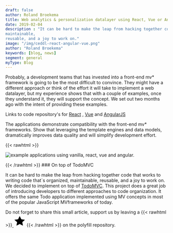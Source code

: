 ```yaml
---
draft: false
author: Roland Broekema
title: Web analytics & personalization datalayer using React, Vue or Angular
date: 2019-02-04
description : "It can be hard to make the leap from hacking together code that works to writing code that`s organized,
maintainable,
reusable, and a joy to work on."
image: "/img/ceddl-react-angular-vue.png"
author: "Roland Broekema"
keywords: [blog, news]
segment: general
myType: Blog
---
```


Probably, a development teams that has invested into a front-end mv* framework is going to be the most difficult to
convince. They might have a different approach or think of the effort it will take to implement a web datalayer, but my
experience shows that with a couple of examples, once they understand it, they will support the concept. We set out two
months ago with the intent of providing these examples.

Links to code repository's for <a href="https://github.com/ceddl/ceddl-with-react/">React</a>
, <a href="https://github.com/ceddl/ceddl-with-vue/">Vue</a> and <a href="https://github.com/ceddl/ceddl-with-angular/">
AngularJS</a>

The applications demonstrate compatibility with the front-end mv* frameworks. Show that leveraging the template
engines and data models, dramatically improves data quality and will simplify development effort.

{{< rawhtml >}}
<p><img src="/img/ceddl-react-angular-vue.png" alt="example applications using vanilla, react, vue and angular."></p>
{{< /rawhtml >}}
### On top of TodoMVC

It can be hard to make the leap from hacking together code that works to writing code that`s organized, maintainable,
reusable, and a joy to work on. We decided to implement on top of [TodoMVC](http://todomvc.com/). This project does a
great job of introducing developers to different approaches to code organization. It offers the same Todo application
implemented using MV concepts in most of the popular JavaScript MVframeworks of today.

Do not forget to share this small article, support us by leaving
a {{< rawhtml >}}<a
href="https://github.com/ceddl/ceddl-polyfill/"> <svg width="40.7" height="37.4" viewBox="0 0 40.7 37.4">
<path d="M9.5 32.6l1.1-5.4.9-4.1-4.2-3.7L3 15.6l2-.4 5.8-.8 3.6-.4 2.4-4.8c1.2-2.6 2.4-4.7 2.6-4.7.2 0 1.4 2.1 2.7 4.7l2.3 4.8 5.5.7c3 .3 5.5.7 5.6.8.1.1-1.7 1.9-4 3.9L27.4 23l1 5.2c.7 3 1 5.4 1 5.5-.2.2-2.5-1-5.1-2.4l-4.9-2.6-4.7 2.6-5.1 2.5c-.2 0-.3-.6 0-1.3z"/>
</svg></a>{{< /rawhtml >}} on the polyfill repository.







